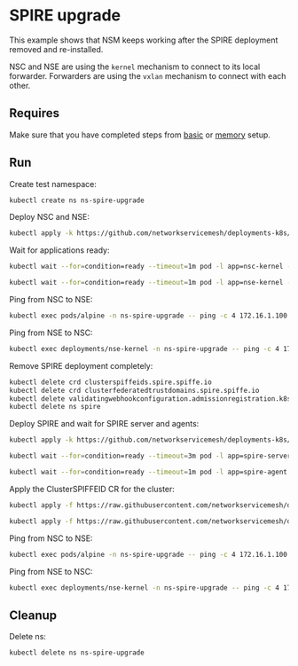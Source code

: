 # SPIRE upgrade

This example shows that NSM keeps working after the SPIRE deployment removed and re-installed.

NSC and NSE are using the `kernel` mechanism to connect to its local forwarder.
Forwarders are using the `vxlan` mechanism to connect with each other.

## Requires

Make sure that you have completed steps from [basic](../../basic) or [memory](../../memory) setup.

## Run

Create test namespace:
```bash
kubectl create ns ns-spire-upgrade
```

Deploy NSC and NSE:
```bash
kubectl apply -k https://github.com/networkservicemesh/deployments-k8s/examples/heal/spire-upgrade?ref=2da1eee4386651770fae801512b1c9725b63f25c
```

Wait for applications ready:
```bash
kubectl wait --for=condition=ready --timeout=1m pod -l app=nsc-kernel -n ns-spire-upgrade
```
```bash
kubectl wait --for=condition=ready --timeout=1m pod -l app=nse-kernel -n ns-spire-upgrade
```

Ping from NSC to NSE:
```bash
kubectl exec pods/alpine -n ns-spire-upgrade -- ping -c 4 172.16.1.100
```

Ping from NSE to NSC:
```bash
kubectl exec deployments/nse-kernel -n ns-spire-upgrade -- ping -c 4 172.16.1.101
```

Remove SPIRE deployment completely:
```bash
kubectl delete crd clusterspiffeids.spire.spiffe.io
kubectl delete crd clusterfederatedtrustdomains.spire.spiffe.io
kubectl delete validatingwebhookconfiguration.admissionregistration.k8s.io/spire-controller-manager-webhook
kubectl delete ns spire
```

Deploy SPIRE and wait for SPIRE server and agents:
```bash
kubectl apply -k https://github.com/networkservicemesh/deployments-k8s/examples/spire/single_cluster?ref=2da1eee4386651770fae801512b1c9725b63f25c
```

```bash
kubectl wait --for=condition=ready --timeout=3m pod -l app=spire-server -n spire
```
```bash
kubectl wait --for=condition=ready --timeout=1m pod -l app=spire-agent -n spire
```

Apply the ClusterSPIFFEID CR for the cluster:
```bash
kubectl apply -f https://raw.githubusercontent.com/networkservicemesh/deployments-k8s/2da1eee4386651770fae801512b1c9725b63f25c/examples/spire/single_cluster/clusterspiffeid-template.yaml
```

```bash
kubectl apply -f https://raw.githubusercontent.com/networkservicemesh/deployments-k8s/2da1eee4386651770fae801512b1c9725b63f25c/examples/spire/base/clusterspiffeid-webhook-template.yaml
```

Ping from NSC to NSE:
```bash
kubectl exec pods/alpine -n ns-spire-upgrade -- ping -c 4 172.16.1.100
```

Ping from NSE to NSC:
```bash
kubectl exec deployments/nse-kernel -n ns-spire-upgrade -- ping -c 4 172.16.1.101
```

## Cleanup

Delete ns:
```bash
kubectl delete ns ns-spire-upgrade
```
